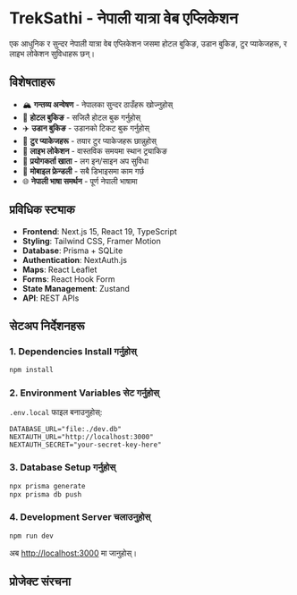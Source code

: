 # TrekSathi - नेपाली यात्रा वेब एप्लिकेशन

एक आधुनिक र सुन्दर नेपाली यात्रा वेब एप्लिकेशन जसमा होटल बुकिङ, उडान बुकिङ, टुर प्याकेजहरू, र लाइभ लोकेशन सुविधाहरू छन्।

## विशेषताहरू

- 🏔️ **गन्तव्य अन्वेषण** - नेपालका सुन्दर ठाउँहरू खोज्नुहोस्
- 🏨 **होटल बुकिङ** - सजिलै होटल बुक गर्नुहोस्
- ✈️ **उडान बुकिङ** - उडानको टिकट बुक गर्नुहोस्
- 🎒 **टुर प्याकेजहरू** - तयार टुर प्याकेजहरू छान्नुहोस्
- 📍 **लाइभ लोकेशन** - वास्तविक समयमा स्थान ट्र्याकिङ
- 👤 **प्रयोगकर्ता खाता** - लग इन/साइन अप सुविधा
- 📱 **मोबाइल फ्रेन्डली** - सबै डिभाइसमा काम गर्छ
- 🌐 **नेपाली भाषा समर्थन** - पूर्ण नेपाली भाषामा

## प्रविधिक स्ट्याक

- **Frontend**: Next.js 15, React 19, TypeScript
- **Styling**: Tailwind CSS, Framer Motion
- **Database**: Prisma + SQLite
- **Authentication**: NextAuth.js
- **Maps**: React Leaflet
- **Forms**: React Hook Form
- **State Management**: Zustand
- **API**: REST APIs

## सेटअप निर्देशनहरू

### 1. Dependencies Install गर्नुहोस्

```bash
npm install
```

### 2. Environment Variables सेट गर्नुहोस्

`.env.local` फाइल बनाउनुहोस्:

```env
DATABASE_URL="file:./dev.db"
NEXTAUTH_URL="http://localhost:3000"
NEXTAUTH_SECRET="your-secret-key-here"
```

### 3. Database Setup गर्नुहोस्

```bash
npx prisma generate
npx prisma db push
```

### 4. Development Server चलाउनुहोस्

```bash
npm run dev
```

अब [http://localhost:3000](http://localhost:3000) मा जानुहोस्।

## प्रोजेक्ट संरचना
